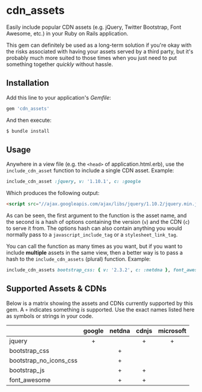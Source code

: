 # cdn_assets

Easily include popular CDN assets (e.g. jQuery, Twitter Bootstrap, Font Awesome, etc.) in your Ruby on Rails application.

This gem can definitely be used as a long-term solution if you're okay with the risks associated with having your assets served by a third party, but it's probably much more suited to those times when you just need to put something together *quickly* without hassle.

## Installation

Add this line to your application's *Gemfile*:

```ruby
gem 'cdn_assets'
```

And then execute:

```bash
$ bundle install
```

## Usage

Anywhere in a view file (e.g. the `<head>` of application.html.erb), use the `include_cdn_asset` function to include a single CDN asset. Example:

```ruby
include_cdn_asset :jquery, v: '1.10.1', c: :google
```

Which produces the following output:

```html
<script src="//ajax.googleapis.com/ajax/libs/jquery/1.10.2/jquery.min.js"></script>
```

As can be seen, the first argument to the function is the asset name, and the second is a hash of options containing the version (`v`) and the CDN (`c`) to serve it from. The options hash can also contain anything you would normally pass to a `javascript_include_tag` or a `stylesheet_link_tag`.

You can call the function as many times as you want, but if you want to include **multiple** assets in the same view, then a better way is to pass a hash to the `include_cdn_assets` (plural) function. Example:

```ruby
include_cdn_assets bootstrap_css: { v: '2.3.2', c: :netdna }, font_awesome: { v: '3.2.1', c: :cdnjs }
```

## Supported Assets & CDNs

Below is a matrix showing the assets and CDNs currently supported by this gem. A `+` indicates something *is* supported. Use the exact names listed here as symbols or strings in your code.

|                        | google | netdna | cdnjs | microsoft |
|:-----------------------|:------:|:------:|:-----:|:---------:|
| jquery                 | +      |        | +     | +         |
| bootstrap_css          |        | +      |       |           |
| bootstrap_no_icons_css |        | +      |       |           |
| bootstrap_js           |        | +      | +     |           |
| font_awesome           |        | +      | +     |           |
